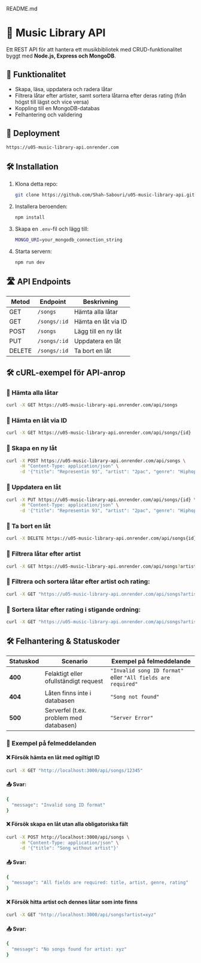 README.md
# 🎵 Music Library API

Ett REST API för att hantera ett musikbibliotek med CRUD-funktionalitet byggt med **Node.js, Express och MongoDB**.

## 🚀 Funktionalitet
- Skapa, läsa, uppdatera och radera låtar
- Filtrera låtar efter artister, samt sortera låtarna efter deras rating (från högst till lägst och vice versa)
- Koppling till en MongoDB-databas
- Felhantering och validering

## 🚀 Deployment
```sh
https://u05-music-library-api.onrender.com
```

## 🛠️ Installation
1. Klona detta repo:
    ```sh
    git clone https://github.com/Shah-Sabouri/u05-music-library-api.git

2. Installera beroenden:
    ```sh
    npm install 

3. Skapa en `.env`-fil och lägg till:
    ```sh
    MONGO_URI=your_mongodb_connection_string

4. Starta servern:
    ```sh
    npm run dev

## 🛣️ API Endpoints

| Metod  | Endpoint      | Beskrivning            |
|--------|-------------|------------------------|
| GET    | `/songs`     | Hämta alla låtar       |
| GET    | `/songs/:id` | Hämta en låt via ID    |
| POST   | `/songs`     | Lägg till en ny låt    |
| PUT    | `/songs/:id` | Uppdatera en låt       |
| DELETE | `/songs/:id` | Ta bort en låt         |

## 🛠️ cURL-exempel för API-anrop

### 📌 Hämta alla låtar
```sh
curl -X GET https://u05-music-library-api.onrender.com/api/songs
```
### 📌 Hämta en låt via ID
```sh
curl -X GET https://u05-music-library-api.onrender.com/api/songs/{id}
```
### 📌 Skapa en ny låt
```sh
curl -X POST https://u05-music-library-api.onrender.com/api/songs \
     -H "Content-Type: application/json" \
     -d '{"title": "Representin 93", "artist": "2pac", "genre": "Hiphop", "rating": 5}'
```
### 📌 Uppdatera en låt
```sh
curl -X PUT https://u05-music-library-api.onrender.com/api/songs/{id} \
     -H "Content-Type: application/json" \
     -d '{"title": "Representin 93", "artist": "2pac", "genre": "Hiphop", "rating": 4}'
```
### 📌 Ta bort en låt
```sh
curl -X DELETE https://u05-music-library-api.onrender.com/api/songs{id}
```
### 📌 Filtrera låtar efter artist
```sh
curl -X GET https://u05-music-library-api.onrender.com/api/songs?artist={artist}
```
### 📌 Filtrera och sortera låtar efter artist och rating:
```sh
curl -X GET "https://u05-music-library-api.onrender.com/api/songs?artist={artist}&sort=desc"
```
### 📌 Sortera låtar efter rating i stigande ordning:
```sh
curl -X GET "https://u05-music-library-api.onrender.com/api/songs?artist={artist}&sort=asc"
```

## 🛠️ Felhantering & Statuskoder

| Statuskod | Scenario | Exempel på felmeddelande |
|-----------|---------|---------------|
| **400** | Felaktigt eller ofullständigt request | `"Invalid song ID format"` eller `"All fields are required"` |
| **404** | Låten finns inte i databasen | `"Song not found"` |
| **500** | Serverfel (t.ex. problem med databasen) | `"Server Error"` |

### 📌 Exempel på felmeddelanden
#### ❌ Försök hämta en låt med ogiltigt ID
```sh
curl -X GET "http://localhost:3000/api/songs/12345"
```
#### 📤 Svar:
```sh
{
  "message": "Invalid song ID format"
}
```
#### ❌ Försök skapa en låt utan alla obligatoriska fält
```sh
curl -X POST http://localhost:3000/api/songs \
     -H "Content-Type: application/json" \
     -d '{"title": "Song without artist"}'
```
#### 📤 Svar:
```sh
{
  "message": "All fields are required: title, artist, genre, rating"
}
```

#### ❌ Försök hitta artist och dennes låtar som inte finns
```sh
curl -X GET "http://localhost:3000/api/songs?artist=xyz"
```
#### 📤 Svar:
```sh
{
  "message": "No songs found for artist: xyz"
}
```
